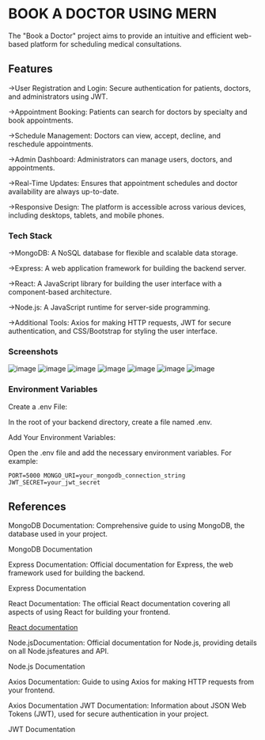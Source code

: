 # BOOK A DOCTOR USING MERN

The "Book a Doctor" project aims to provide an intuitive and efficient web-based platform for scheduling medical consultations.

## Features

->User Registration and Login: Secure authentication for patients, doctors, and administrators using JWT.

->Appointment Booking: Patients can search for doctors by specialty and book appointments.

->Schedule Management: Doctors can view, accept, decline, and reschedule appointments.

->Admin Dashboard: Administrators can manage users, doctors, and appointments.

->Real-Time Updates: Ensures that appointment schedules and doctor availability are always up-to-date.

->Responsive Design: The platform is accessible across various devices, including desktops, tablets, and mobile phones.

### Tech Stack

->MongoDB: A NoSQL database for flexible and scalable data storage.

->Express: A web application framework for building the backend server.

->React: A JavaScript library for building the user interface with a component-based architecture.

->Node.js: A JavaScript runtime for server-side programming.

->Additional Tools: Axios for making HTTP requests, JWT for secure authentication, and CSS/Bootstrap for styling the user interface.


### Screenshots
![image](https://github.com/user-attachments/assets/6d909573-c580-46a8-94f9-92dddc8107c8)
![image](https://github.com/user-attachments/assets/ffbc4660-c3e1-4823-982b-5242055f1b88)
![image](https://github.com/user-attachments/assets/af0cfa56-e340-4b94-b757-8eb1424557b4)
![image](https://github.com/user-attachments/assets/bbae4967-ef84-46c7-8bc9-bf00384d1782)
![image](https://github.com/user-attachments/assets/39333b29-6451-4590-b79e-d3616584f268)
![image](https://github.com/user-attachments/assets/ae6fc561-1690-4125-a8df-939a454007b2)
![image](https://github.com/user-attachments/assets/e7da4fef-51d7-4e6b-874f-037e66673c19)


### Environment Variables
Create a .env File:

In the root of your backend directory, create a file named .env.

Add Your Environment Variables:

Open the .env file and add the necessary environment variables. For example:

`PORT=5000
MONGO_URI=your_mongodb_connection_string
JWT_SECRET=your_jwt_secret`


## References

MongoDB Documentation: Comprehensive guide to using MongoDB, the database used in your project.

MongoDB Documentation

Express Documentation: Official documentation for Express, the web framework used for building the backend.

Express Documentation

React Documentation: The official React documentation covering all aspects of using React for building your frontend.

[React documentation](https://reactjs.org/)

Node.jsDocumentation: Official documentation for Node.js, providing details on all Node.jsfeatures and API.

Node.js Documentation

Axios Documentation: Guide to using Axios for making HTTP requests from your frontend.

Axios Documentation
JWT Documentation: Information about JSON Web Tokens (JWT), used for secure authentication in your project.

JWT Documentation


